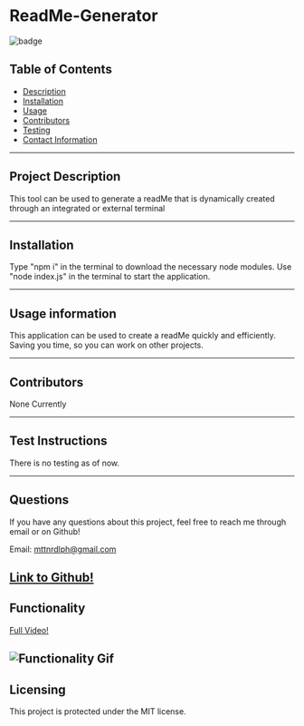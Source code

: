 # ReadMe-Generator

![badge](https://img.shields.io/badge/License-MIT-brightgreen)

## Table of Contents

- [Description](#project-description)
- [Installation](#installation)
- [Usage](#usage-information)
- [Contributors](#contributors)
- [Testing](#test-instructions)
- [Contact Information](#questions)

---

## Project Description

This tool can be used to generate a readMe that is dynamically created through an integrated or external terminal

---

## Installation

Type "npm i" in the terminal to download the necessary node modules. Use "node index.js" in the terminal to start the application.

---

## Usage information

This application can be used to create a readMe quickly and efficiently. Saving you time, so you can work on other projects.

---

## Contributors

None Currently

---

## Test Instructions

There is no testing as of now.

---

## Questions

If you have any questions about this project, feel free to reach me through email or on Github!

Email: mttnrdlph@gmail.com

[Link to Github!](https://github.com/RobeandHat)
---

## Functionality

[Full Video!](https://drive.google.com/file/d/1gp_MV2eXCFYMJMLRA5FOkGszLKL8GxDF/view)

![Functionality Gif](assets/readme-functionality.gif)
---

## Licensing

This project is protected under the MIT license.

